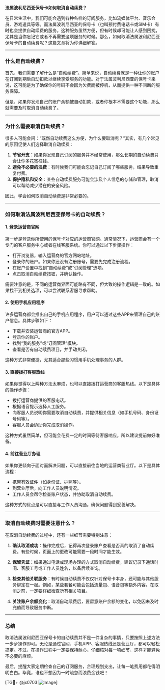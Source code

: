 **法属波利尼西亚保号卡如何取消自动续费？**

在日常生活中，我们可能会遇到各种各样的订阅服务，比如流媒体平台、音乐会员、游戏道具等等。而法属波利尼西亚的保号卡（也叫预付费电话卡或SIM卡）有时也会提供自动续费的服务。这种服务虽然方便，但有时候却可能让人感到困扰，尤其是当你忘记它或者不再需要这项服务的时候。那么，如何取消法属波利尼西亚保号卡的自动续费呢？这篇文章将为你详细解答。

---

### **什么是自动续费？**
首先，我们需要了解什么是“自动续费”。简单来说，自动续费就是一种让你的账户在订阅到期后自动扣款以继续享受服务的功能。对于法属波利尼西亚的保号卡来说，这可能是为了确保你的号码不会因为欠费而被停机，从而提供一种不间断的服务保障。

但是，如果你发现自己的账户余额被自动扣款，或者你根本不需要这个功能，那么就需要及时取消自动续费了。

---

### **为什么需要取消自动续费？**
很多人可能会问：“既然自动续费这么方便，为什么要取消呢？”其实，有几个常见的原因促使人们选择取消自动续费：

1. **节省开支**：如果你发现自己订阅的服务并不经常使用，那么长期的自动续费只会让你多花冤枉钱。
2. **避免不必要的浪费**：有时候我们可能会忘记自己订阅了哪些服务，结果导致重复付费。
3. **保护隐私和安全**：某些自动续费服务可能会涉及个人信息的存储和管理，取消可以帮助减少潜在的安全风险。

因此，学会如何取消自动续费是非常必要的。

---

### **如何取消法属波利尼西亚保号卡的自动续费？**

#### **1. 登录运营商官网**
第一步是登录你所使用的保号卡对应的运营商官网。通常情况下，运营商会有一个专门的客户服务中心或者在线客服系统。你可以通过以下步骤操作：

- 打开浏览器，输入运营商的官方网站地址。
- 登录你的账户。如果你还没有注册账号，需要先完成注册流程。
- 在账户设置中找到“自动续费”或“订阅管理”选项。
- 点击取消自动续费按钮，并确认操作。

需要注意的是，不同的运营商界面可能略有不同，但大致的操作逻辑是一致的。如果找不到相关选项，可以尝试联系客服寻求帮助。

#### **2. 使用手机应用程序**
许多运营商都会推出自己的手机应用程序，用户可以通过这些APP来管理自己的账户信息。具体步骤如下：

- 下载并安装运营商的官方APP。
- 登录你的账户。
- 找到“我的服务”或“订阅管理”模块。
- 查看是否有自动续费项目，并手动关闭。

这种方式非常便捷，尤其适合那些习惯用手机处理事务的人群。

#### **3. 直接拨打客服热线**
如果你觉得以上两种方法太麻烦，也可以直接拨打运营商的客服热线。以下是具体的操作步骤：

- 拨打运营商提供的客服电话。
- 根据语音提示选择人工服务。
- 向客服人员说明你需要取消自动续费，并提供相关信息（如手机号码、身份证号码等）。
- 客服人员会协助你完成取消操作。

这种方式虽然简单，但可能会花费一定的时间等待客服响应，所以建议提前做好准备。

#### **4. 前往营业厅办理**
如果你更倾向于面对面解决问题，可以直接前往当地的运营商营业厅。以下是具体流程：

- 携带有效证件（如身份证、护照等）。
- 到营业厅后，向工作人员说明情况。
- 工作人员会帮你检查账户状态，并协助取消自动续费。

这种方式的优点是可以直接与工作人员沟通，确保问题得到妥善解决。

---

### **取消自动续费时需要注意什么？**

在取消自动续费的过程中，还有一些细节需要特别注意：

1. **确认取消成功**：操作完成后，记得再次登录账户查看是否真的取消了自动续费。有些时候，页面上的更改可能需要一段时间才能生效。
   
2. **保留凭证**：如果通过电话或现场办理的方式取消自动续费，建议记录下通话时间、客服工号或工作人员姓名，以备后续查询。

3. **检查其他关联服务**：有时候自动续费不仅仅针对保号卡本身，还可能与其他服务绑定在一起。例如，某些套餐可能会包括流量包、语音包等额外内容。在取消之前，一定要仔细检查所有相关项目。

4. **关注账户余额变化**：取消自动续费后，要留意账户余额的变化，以免因未及时充值而导致服务中断。

---

### **总结**
取消法属波利尼西亚保号卡的自动续费并不是一件复杂的事情，只要按照上述方法一步步操作即可。无论是通过官网、手机APP、客服热线还是营业厅，都可以轻松搞定。不过，在操作过程中一定要保持耐心，仔细核对每一项细节，这样才能避免不必要的麻烦。

最后，提醒大家定期检查自己的订阅服务，合理规划支出，让每一笔费用都花得明明白白。毕竟，谁也不想因为一时疏忽而浪费金钱吧！

[TG💪+ @jx0703 ![Image](https://github.com/user-attachments/assets/dbca1d08-cadb-493c-b0ec-ad6f7a83f270)]